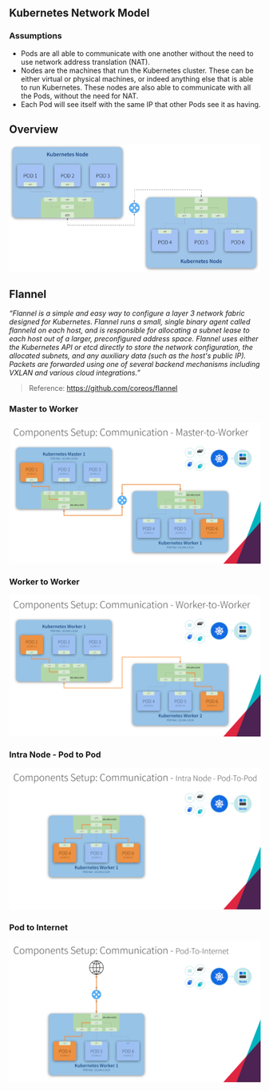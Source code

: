 ## Kubernetes Network Model

### Assumptions
* Pods are all able to communicate with one another without the need to use network address translation (NAT).
* Nodes are the machines that run the Kubernetes cluster. These can be either virtual or physical machines, or indeed anything else that is able to run Kubernetes. These nodes are also able to communicate with all the Pods, without the need for NAT.
* Each Pod will see itself with the same IP that other Pods see it as having.

## Overview
<p align="center">
  <img src="images/kube-network-model.png">
</p>

## Flannel
*“Flannel is a simple and easy way to configure a layer 3 network fabric designed for Kubernetes.*
*Flannel runs a small, single binary agent called flanneld on each host, and is responsible for allocating a subnet lease to each host out of a larger, preconfigured address space. Flannel uses either the Kubernetes API or etcd directly to store the network configuration, the allocated subnets, and any auxiliary data (such as the host's public IP). Packets are forwarded using one of several backend mechanisms including VXLAN and various cloud integrations.”*
>Reference: https://github.com/coreos/flannel

### Master to Worker
![](images/kube-network-model-master-to-worker.png)

### Worker to Worker
![](images/kube-network-model-worker-to-worker.png)

### Intra Node - Pod to Pod
![](images/kube-network-model-pod-to-pod.png)

### Pod to Internet
![](images/kube-network-model-pod-to-internet.png)